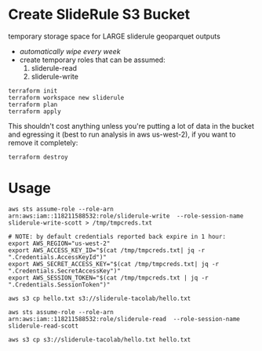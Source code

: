 # Create SlideRule S3 Bucket

temporary storage space for LARGE sliderule geoparquet outputs

- *automatically wipe every week*
- create temporary roles that can be assumed:
    1. sliderule-read
    2. sliderule-write


```
terraform init
terraform workspace new sliderule
terraform plan
terraform apply
```

This shouldn't cost anything unless you're putting a lot of data in the bucket and egressing it (best to run analysis in aws us-west-2), if you want to remove it completely:
```
terraform destroy
```

# Usage

```
aws sts assume-role --role-arn arn:aws:iam::118211588532:role/sliderule-write  --role-session-name sliderule-write-scott > /tmp/tmpcreds.txt

# NOTE: by default credentials reported back expire in 1 hour:
export AWS_REGION="us-west-2"
export AWS_ACCESS_KEY_ID="$(cat /tmp/tmpcreds.txt| jq -r ".Credentials.AccessKeyId")"
export AWS_SECRET_ACCESS_KEY="$(cat /tmp/tmpcreds.txt| jq -r ".Credentials.SecretAccessKey")"
export AWS_SESSION_TOKEN="$(cat /tmp/tmpcreds.txt | jq -r ".Credentials.SessionToken")"

aws s3 cp hello.txt s3://sliderule-tacolab/hello.txt
```

```
aws sts assume-role --role-arn arn:aws:iam::118211588532:role/sliderule-read  --role-session-name sliderule-read-scott

aws s3 cp s3://sliderule-tacolab/hello.txt hello.txt
```